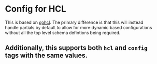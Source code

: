 # Config for HCL

This is based on [gohcl](https://github.com/hashicorp/hcl/tree/hcl2/gohcl). The primary difference is that this will instead handle partials by default to allow for more dynamic based configurations without all the top level schema defintions being required.

## Additionally, this supports both `hcl` and `config` tags with the same values.
